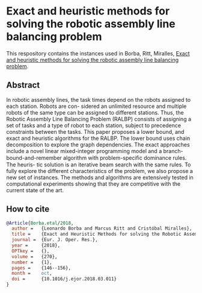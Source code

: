 # Exact and heuristic methods for solving the robotic assembly line balancing problem

This respository contains the instances used in Borba, Ritt, Miralles, [Exact and heuristic methods for solving the robotic assembly line balancing problem]().
 
## Abstract

 In robotic assembly lines, the task times depend on the robots assigned to each station. Robots are con- sidered an unlimited resource and multiple robots of the same type can be assigned to different stations. Thus, the Robotic Assembly Line Balancing Problem (RALBP) consists of assigning a set of tasks and a type of robot to each station, subject to precedence constraints between the tasks. This paper proposes a lower bound, and exact and heuristic algorithms for the RALBP. The lower bound uses chain decomposition to explore the graph dependencies. The exact approaches include a novel linear mixed-integer programming model and a branch-bound-and-remember algorithm with problem-speciﬁc dominance rules. The heuris- tic solution is an iterative beam search with the same rules. To fully explore the different characteristics of the problem, we also propose a new set of instances. The methods and algorithms are extensively tested in computational experiments showing that they are competitive with the current state of the art.
 
## How to cite

```bibtex
@Article{Borba.etal/2018,
  author = 	 {Leonardo Borba and Marcus Ritt and Cristóbal Miralles},
  title = 	 {Exact and Heuristic Methods for solving the Robotic Assembly Line Balancing Problem},
  journal =	 {Eur. J. Oper. Res.},
  year = 	 {2018},
  OPTkey = 	 {},
  volume =	 {270},
  number =	 {1},
  pages =	 {146--156},
  month =	 oct,
  doi = 	 {10.1016/j.ejor.2018.03.011}
}
```

